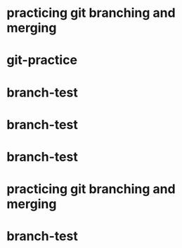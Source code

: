 # practicing git branching and merging
# git-practice
# branch-test
# branch-test
# branch-test
# practicing git branching and merging
# branch-test
